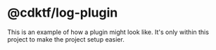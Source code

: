 # @cdktf/log-plugin

This is an example of how a plugin might look like. It's only within this project to make the project setup easier.
